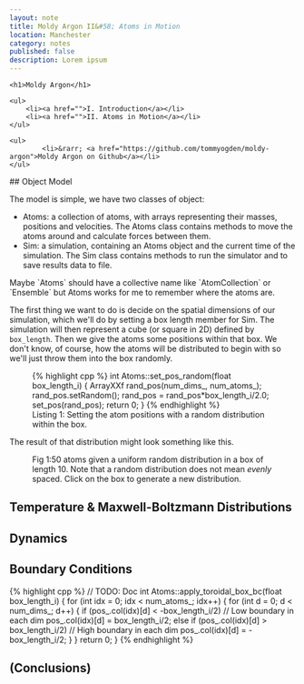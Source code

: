 ```yaml
---
layout: note
title: Moldy Argon II&#58; Atoms in Motion
location: Manchester
category: notes
published: false
description: Lorem ipsum
---
```


<style>

/*  body {
    background-color: rgba(245,243,242,1);
    font-family: "Helvetica", sans-serif;
    font-size: 10px;
    margin: 8px;
  }*/

  .svg-canvas {
    background-color: white;
    border: solid 1px rgba(208,199,198,1);
  }

  .axis {
    font: 10px sans-serif;
  }

  .axis path,
  .axis line {
    fill: none;
    stroke: #000;
    shape-rendering: crispEdges;
  }

  .circle {

    fill: rgba(189,54,19,1);
    stroke: white;

  }

  .play path {
    stroke: rgba(255,255,255,1);
    stroke-width: 16px;
    /*fill: black;*/
  }

  .play:hover path {
    fill: rgba(189,54,19,1);
  }

  .play rect {
    fill: none;
    pointer-events: all;
    cursor: pointer;
  }

</style>

<script src="http://d3js.org/d3.v3.min.js"></script>

<aside class="sidebox">

    <h1>Moldy Argon</h1>

    <ul>
        <li><a href="">I. Introduction</a></li>
        <li><a href="">II. Atoms in Motion</a></li>
    </ul>

    <ul>
            <li>&rarr; <a href="https://github.com/tommyogden/moldy-argon">Moldy Argon on Github</a></li>
    </ul>
</aside>

## Object Model

The model is simple, we have two classes of object:

- Atoms: a collection of atoms, with arrays representing their masses, positions and velocities. The Atoms class contains methods to move the atoms around and calculate forces between them.
- Sim: a simulation, containing an Atoms object and the current time of the simulation. The Sim class contains methods to run the simulator and to save results data to file.

<aside>Maybe `Atoms` should have a collective name like `AtomCollection` or `Ensemble` but Atoms works for me to remember where the atoms are.</aside>

The first thing we want to do is decide on the spatial dimensions of our simulation, which we'll do by setting a box length member for Sim. The simulation will then represent a cube (or square in 2D) defined by `box_length`. Then we give the atoms some positions within that box. We don't know, of course, how the atoms will be distributed to begin with so we'll just throw them into the box randomly.

<figure>
{% highlight cpp %}
 int Atoms::set_pos_random(float box_length_i) {
  ArrayXXf rand_pos(num_dims_, num_atoms_);
  rand_pos.setRandom(); rand_pos = rand_pos*box_length_i/2.0;
  set_pos(rand_pos);
  return 0;
}
{% endhighlight %}
<figcaption>Listing 1: Setting the atom positions with a random distribution within the box.</figcaption>
</figure>

The result of that distribution might look something like this.

<figure>
<script src="/assets/notes/moldy-argon-2/js/moldy-argon-2-1.js"></script>
<figcaption>Fig 1:50 atoms given a uniform random distribution in a box of length 10. Note that a random distribution does not mean <em>evenly</em> spaced. Click on the box to generate a new distribution.</figcaption>
</figure>

## Temperature & Maxwell-Boltzmann Distributions

## Dynamics

<script src="/assets/notes/moldy-argon-2/js/moldy-argon-2-2.js"></script>

## Boundary Conditions

{% highlight cpp %}
// TODO: Doc
int Atoms::apply_toroidal_box_bc(float box_length_i) {
  for (int idx = 0; idx < num_atoms_; idx++) {
    for (int d = 0; d < num_dims_; d++) {
      if (pos_.col(idx)[d] < -box_length_i/2) // Low boundary in each dim
        pos_.col(idx)[d] = box_length_i/2;
      else if (pos_.col(idx)[d] > box_length_i/2) // High boundary in each dim
        pos_.col(idx)[d] = -box_length_i/2;
    }
  }
  return 0;
}
{% endhighlight %}

## (Conclusions)